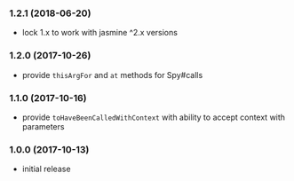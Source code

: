 
<a name="1.2.1"></a>
### 1.2.1 (2018-06-20)

 * lock 1.x to work with jasmine ^2.x versions


<a name="1.2.0"></a>
### 1.2.0 (2017-10-26)

 * provide `thisArgFor` and `at` methods for Spy#calls


<a name="1.1.0"></a>
### 1.1.0 (2017-10-16)

 * provide `toHaveBeenCalledWithContext` with ability to accept context with parameters


<a name="1.0.0"></a>
### 1.0.0 (2017-10-13)

 * initial release
